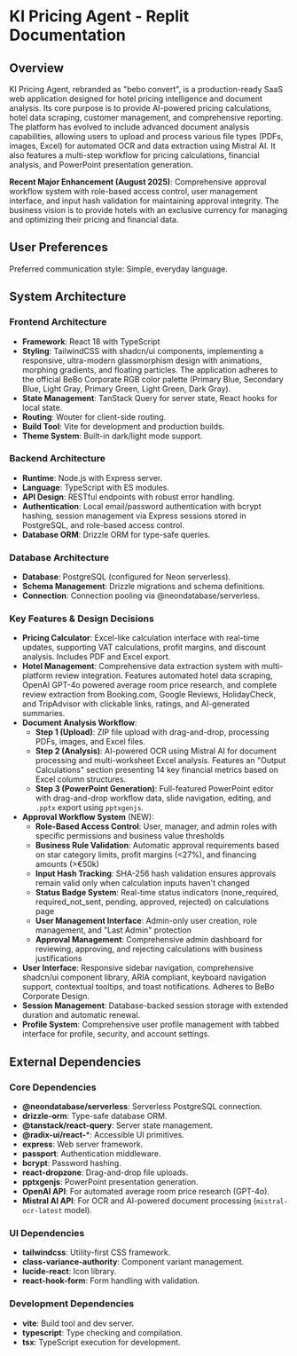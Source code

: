 # KI Pricing Agent - Replit Documentation

## Overview
KI Pricing Agent, rebranded as "bebo convert", is a production-ready SaaS web application designed for hotel pricing intelligence and document analysis. Its core purpose is to provide AI-powered pricing calculations, hotel data scraping, customer management, and comprehensive reporting. The platform has evolved to include advanced document analysis capabilities, allowing users to upload and process various file types (PDFs, images, Excel) for automated OCR and data extraction using Mistral AI. It also features a multi-step workflow for pricing calculations, financial analysis, and PowerPoint presentation generation. 

**Recent Major Enhancement (August 2025)**: Comprehensive approval workflow system with role-based access control, user management interface, and input hash validation for maintaining approval integrity. The business vision is to provide hotels with an exclusive currency for managing and optimizing their pricing and financial data.

## User Preferences
Preferred communication style: Simple, everyday language.

## System Architecture

### Frontend Architecture
- **Framework**: React 18 with TypeScript
- **Styling**: TailwindCSS with shadcn/ui components, implementing a responsive, ultra-modern glassmorphism design with animations, morphing gradients, and floating particles. The application adheres to the official BeBo Corporate RGB color palette (Primary Blue, Secondary Blue, Light Gray, Primary Green, Light Green, Dark Gray).
- **State Management**: TanStack Query for server state, React hooks for local state.
- **Routing**: Wouter for client-side routing.
- **Build Tool**: Vite for development and production builds.
- **Theme System**: Built-in dark/light mode support.

### Backend Architecture
- **Runtime**: Node.js with Express server.
- **Language**: TypeScript with ES modules.
- **API Design**: RESTful endpoints with robust error handling.
- **Authentication**: Local email/password authentication with bcrypt hashing, session management via Express sessions stored in PostgreSQL, and role-based access control.
- **Database ORM**: Drizzle ORM for type-safe queries.

### Database Architecture
- **Database**: PostgreSQL (configured for Neon serverless).
- **Schema Management**: Drizzle migrations and schema definitions.
- **Connection**: Connection pooling via @neondatabase/serverless.

### Key Features & Design Decisions
- **Pricing Calculator**: Excel-like calculation interface with real-time updates, supporting VAT calculations, profit margins, and discount analysis. Includes PDF and Excel export.
- **Hotel Management**: Comprehensive data extraction system with multi-platform review integration. Features automated hotel data scraping, OpenAI GPT-4o powered average room price research, and complete review extraction from Booking.com, Google Reviews, HolidayCheck, and TripAdvisor with clickable links, ratings, and AI-generated summaries.
- **Document Analysis Workflow**:
    - **Step 1 (Upload)**: ZIP file upload with drag-and-drop, processing PDFs, images, and Excel files.
    - **Step 2 (Analysis)**: AI-powered OCR using Mistral AI for document processing and multi-worksheet Excel analysis. Features an "Output Calculations" section presenting 14 key financial metrics based on Excel column structures.
    - **Step 3 (PowerPoint Generation)**: Full-featured PowerPoint editor with drag-and-drop workflow data, slide navigation, editing, and `.pptx` export using `pptxgenjs`.
- **Approval Workflow System** (NEW):
    - **Role-Based Access Control**: User, manager, and admin roles with specific permissions and business value thresholds
    - **Business Rule Validation**: Automatic approval requirements based on star category limits, profit margins (<27%), and financing amounts (>€50k)
    - **Input Hash Tracking**: SHA-256 hash validation ensures approvals remain valid only when calculation inputs haven't changed
    - **Status Badge System**: Real-time status indicators (none_required, required_not_sent, pending, approved, rejected) on calculations page
    - **User Management Interface**: Admin-only user creation, role management, and "Last Admin" protection
    - **Approval Management**: Comprehensive admin dashboard for reviewing, approving, and rejecting calculations with business justifications
- **User Interface**: Responsive sidebar navigation, comprehensive shadcn/ui component library, ARIA compliant, keyboard navigation support, contextual tooltips, and toast notifications. Adheres to BeBo Corporate Design.
- **Session Management**: Database-backed session storage with extended duration and automatic renewal.
- **Profile System**: Comprehensive user profile management with tabbed interface for profile, security, and account settings.

## External Dependencies

### Core Dependencies
- **@neondatabase/serverless**: Serverless PostgreSQL connection.
- **drizzle-orm**: Type-safe database ORM.
- **@tanstack/react-query**: Server state management.
- **@radix-ui/react-***: Accessible UI primitives.
- **express**: Web server framework.
- **passport**: Authentication middleware.
- **bcrypt**: Password hashing.
- **react-dropzone**: Drag-and-drop file uploads.
- **pptxgenjs**: PowerPoint presentation generation.
- **OpenAI API**: For automated average room price research (GPT-4o).
- **Mistral AI API**: For OCR and AI-powered document processing (`mistral-ocr-latest` model).

### UI Dependencies
- **tailwindcss**: Utility-first CSS framework.
- **class-variance-authority**: Component variant management.
- **lucide-react**: Icon library.
- **react-hook-form**: Form handling with validation.

### Development Dependencies
- **vite**: Build tool and dev server.
- **typescript**: Type checking and compilation.
- **tsx**: TypeScript execution for development.